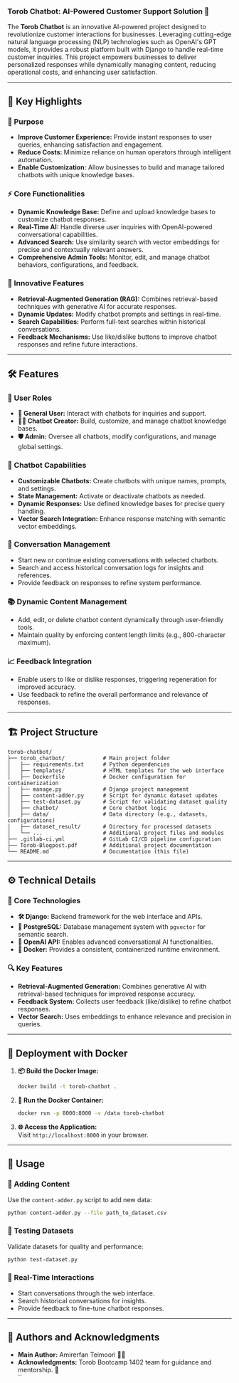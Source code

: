 ### Torob Chatbot: AI-Powered Customer Support Solution 🚀

The **Torob Chatbot** is an innovative AI-powered project designed to revolutionize customer interactions for businesses. Leveraging cutting-edge natural language processing (NLP) technologies such as OpenAI's GPT models, it provides a robust platform built with Django to handle real-time customer inquiries. This project empowers businesses to deliver personalized responses while dynamically managing content, reducing operational costs, and enhancing user satisfaction.

---

## 🌟 Key Highlights

### 🎯 Purpose
- **Improve Customer Experience:** Provide instant responses to user queries, enhancing satisfaction and engagement.
- **Reduce Costs:** Minimize reliance on human operators through intelligent automation.
- **Enable Customization:** Allow businesses to build and manage tailored chatbots with unique knowledge bases.

### ⚡ Core Functionalities
- **Dynamic Knowledge Base:** Define and upload knowledge bases to customize chatbot responses.
- **Real-Time AI:** Handle diverse user inquiries with OpenAI-powered conversational capabilities.
- **Advanced Search:** Use similarity search with vector embeddings for precise and contextually relevant answers.
- **Comprehensive Admin Tools:** Monitor, edit, and manage chatbot behaviors, configurations, and feedback.

### 🌈 Innovative Features
- **Retrieval-Augmented Generation (RAG):** Combines retrieval-based techniques with generative AI for accurate responses.
- **Dynamic Updates:** Modify chatbot prompts and settings in real-time.
- **Search Capabilities:** Perform full-text searches within historical conversations.
- **Feedback Mechanisms:** Use like/dislike buttons to improve chatbot responses and refine future interactions.

---

## 🛠️ Features  

### 🔑 User Roles  
- **👤 General User:** Interact with chatbots for inquiries and support.  
- **👨‍💻 Chatbot Creator:** Build, customize, and manage chatbot knowledge bases.  
- **🛡️ Admin:** Oversee all chatbots, modify configurations, and manage global settings.  

### 🤖 Chatbot Capabilities  
- **Customizable Chatbots:** Create chatbots with unique names, prompts, and settings.  
- **State Management:** Activate or deactivate chatbots as needed.  
- **Dynamic Responses:** Use defined knowledge bases for precise query handling.  
- **Vector Search Integration:** Enhance response matching with semantic vector embeddings.  

### 💬 Conversation Management  
- Start new or continue existing conversations with selected chatbots.  
- Search and access historical conversation logs for insights and references.  
- Provide feedback on responses to refine system performance.  

### 📚 Dynamic Content Management  
- Add, edit, or delete chatbot content dynamically through user-friendly tools.  
- Maintain quality by enforcing content length limits (e.g., 800-character maximum).  

### 📈 Feedback Integration  
- Enable users to like or dislike responses, triggering regeneration for improved accuracy.  
- Use feedback to refine the overall performance and relevance of responses.  

---

## 🏗️ Project Structure  

```
torob-chatbot/
├── torob_chatbot/            # Main project folder
│   ├── requirements.txt      # Python dependencies
│   ├── templates/            # HTML templates for the web interface
│   ├── Dockerfile            # Docker configuration for containerization
│   ├── manage.py             # Django project management
│   ├── content-adder.py      # Script for dynamic dataset updates
│   ├── test-dataset.py       # Script for validating dataset quality
│   ├── chatbot/              # Core chatbot logic
│   ├── data/                 # Data directory (e.g., datasets, configurations)
│   ├── dataset_result/       # Directory for processed datasets
│   └── ...                   # Additional project files and modules
├── .gitlab-ci.yml            # GitLab CI/CD pipeline configuration
├── Torob-Blogpost.pdf        # Additional project documentation
└── README.md                 # Documentation (this file)
```

---

## ⚙️ Technical Details  

### 🌟 Core Technologies  
- **🛠️ Django:** Backend framework for the web interface and APIs.  
- **🐘 PostgreSQL:** Database management system with `pgvector` for semantic search.  
- **🤖 OpenAI API:** Enables advanced conversational AI functionalities.  
- **🐳 Docker:** Provides a consistent, containerized runtime environment.  

### 🔍 Key Features  
- **Retrieval-Augmented Generation:** Combines generative AI with retrieval-based techniques for improved response accuracy.  
- **Feedback System:** Collects user feedback (like/dislike) to refine chatbot responses.  
- **Vector Search:** Uses embeddings to enhance relevance and precision in queries.  

---

## 🐳 Deployment with Docker  

1. **📦 Build the Docker Image:**  
   ```bash
   docker build -t torob-chatbot .
   ```  

2. **🚀 Run the Docker Container:**  
   ```bash
   docker run -p 8000:8000 -v /data torob-chatbot
   ```  

3. **🌐 Access the Application:**  
   Visit `http://localhost:8000` in your browser.  

---

## 🚀 Usage  

### 📂 Adding Content  
Use the `content-adder.py` script to add new data:  
```bash
python content-adder.py --file path_to_dataset.csv
```  

### 🧪 Testing Datasets  
Validate datasets for quality and performance:  
```bash
python test-dataset.py
```  

### 💬 Real-Time Interactions  
- Start conversations through the web interface.  
- Search historical conversations for insights.  
- Provide feedback to fine-tune chatbot responses.  

---

## 🙌 Authors and Acknowledgments  

- **Main Author:** Amirerfan Teimoori 👨‍💻  
- **Acknowledgments:** Torob Bootcamp 1402 team for guidance and mentorship. 🙏  
``
